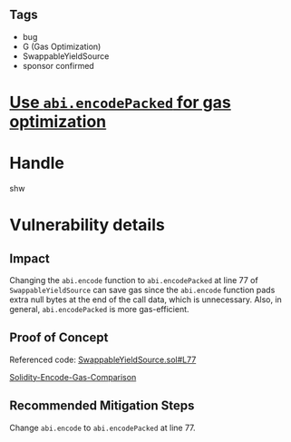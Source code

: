 ## Tags

- bug
- G (Gas Optimization)
- SwappableYieldSource
- sponsor confirmed

# [Use `abi.encodePacked` for gas optimization](https://github.com/code-423n4/2021-07-pooltogether-findings/issues/53) 

# Handle

shw


# Vulnerability details

## Impact

Changing the `abi.encode` function to `abi.encodePacked` at line 77 of `SwappableYieldSource` can save gas since the `abi.encode` function pads extra null bytes at the end of the call data, which is unnecessary. Also, in general, `abi.encodePacked` is more gas-efficient.

## Proof of Concept

Referenced code:
[SwappableYieldSource.sol#L77](https://github.com/pooltogether/swappable-yield-source/blob/89cf66a3e3f8df24a082e1cd0a0e80d08953049c/contracts/SwappableYieldSource.sol#L77)

[Solidity-Encode-Gas-Comparison](https://github.com/ConnorBlockchain/Solidity-Encode-Gas-Comparison)

## Recommended Mitigation Steps

Change `abi.encode` to `abi.encodePacked` at line 77.

